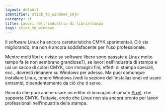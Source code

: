```yaml
---
layout: default
identifier: stick_to_windows_cmjn
category: it
title: Lavori nell'industria di libri/stampa
tags: stick_to_windows
---
```


Il software Linux ha ancora caratteristiche CMYK sperimentali. Ciò sta migliorando, 
ma non è ancora soddisfacente per l'uso professionale.

Mentre molti libri e riviste su software libero sono passate a Linux 
molto tempo fa (e non sembrano grandiose?), se lavori nell'industria di 
stampa e usi un sacco di colori CMYK, con immagini fini, effetti di stampa 
speciali, ecc., dovresti rimanere su Windows per adesso. Ma puoi comunque 
installare Linux, tenere Windows (vedi la sezione dell'installazione) ed 
usare entrambi, dipendentemente da ciò che ti serve.

Ricorda che puoi anche usare un editor di immagini chiamato <a href="http://www.kanzelsberger.com/pixel/">Pixel</a>, che supporta CMYK. Tuttavia, credo che Linux non sia ancora pronto per lavori professionali nell'industria della stampa.

